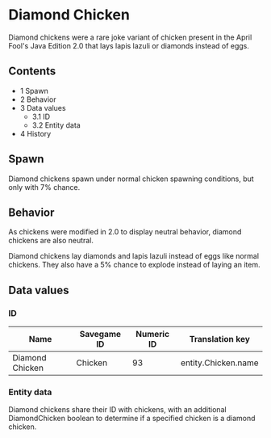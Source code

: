 # Diamond Chicken
Diamond chickens were a rare joke variant of chicken present in the April Fool's Java Edition 2.0 that lays lapis lazuli or diamonds instead of eggs.

## Contents
- 1 Spawn
- 2 Behavior
- 3 Data values
	- 3.1 ID
	- 3.2 Entity data
- 4 History

## Spawn
Diamond chickens spawn under normal chicken spawning conditions, but only with 7% chance.

## Behavior
As chickens were modified in 2.0 to display neutral behavior, diamond chickens are also neutral.

Diamond chickens lay diamonds and lapis lazuli instead of eggs like normal chickens. They also have a 5% chance to explode instead of laying an item.

## Data values
### ID
| Name            | Savegame ID | Numeric ID | Translation key     |
|-----------------|-------------|------------|---------------------|
| Diamond Chicken | Chicken     | 93         | entity.Chicken.name |

### Entity data
Diamond chickens share their ID with chickens, with an additional DiamondChicken boolean to determine if a specified chicken is a diamond chicken.


